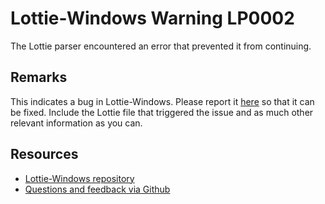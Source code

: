 ﻿[comment]: # (name:FatalError)
[comment]: # (text:Fatal error: {message})

# Lottie-Windows Warning LP0002

The Lottie parser encountered an error that prevented it from continuing.

## Remarks
This indicates a bug in Lottie-Windows. Please report it [here](https://github.com/windows-toolkit/Lottie-Windows/issues) 
so that it can be fixed. Include the Lottie file that triggered the issue and as much other relevant information as you can.

## Resources

* [Lottie-Windows repository](https://aka.ms/lottie)
* [Questions and feedback via Github](https://github.com/windows-toolkit/Lottie-Windows/issues)

